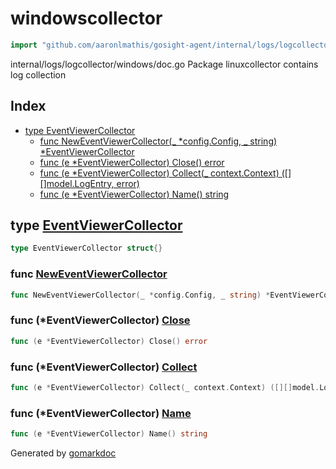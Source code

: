 <!-- Code generated by gomarkdoc. DO NOT EDIT -->

# windowscollector

```go
import "github.com/aaronlmathis/gosight-agent/internal/logs/logcollector/windows"
```

internal/logs/logcollector/windows/doc.go Package linuxcollector contains log collection

## Index

- [type EventViewerCollector](<#EventViewerCollector>)
  - [func NewEventViewerCollector\(\_ \*config.Config, \_ string\) \*EventViewerCollector](<#NewEventViewerCollector>)
  - [func \(e \*EventViewerCollector\) Close\(\) error](<#EventViewerCollector.Close>)
  - [func \(e \*EventViewerCollector\) Collect\(\_ context.Context\) \(\[\]\[\]model.LogEntry, error\)](<#EventViewerCollector.Collect>)
  - [func \(e \*EventViewerCollector\) Name\(\) string](<#EventViewerCollector.Name>)


<a name="EventViewerCollector"></a>
## type [EventViewerCollector](<https://github.com/aaronlmathis/gosight-agent/blob/main/internal/logs/logcollector/windows/eventviewer_stub.go#L13>)



```go
type EventViewerCollector struct{}
```

<a name="NewEventViewerCollector"></a>
### func [NewEventViewerCollector](<https://github.com/aaronlmathis/gosight-agent/blob/main/internal/logs/logcollector/windows/eventviewer_stub.go#L15>)

```go
func NewEventViewerCollector(_ *config.Config, _ string) *EventViewerCollector
```



<a name="EventViewerCollector.Close"></a>
### func \(\*EventViewerCollector\) [Close](<https://github.com/aaronlmathis/gosight-agent/blob/main/internal/logs/logcollector/windows/eventviewer_stub.go#L27>)

```go
func (e *EventViewerCollector) Close() error
```



<a name="EventViewerCollector.Collect"></a>
### func \(\*EventViewerCollector\) [Collect](<https://github.com/aaronlmathis/gosight-agent/blob/main/internal/logs/logcollector/windows/eventviewer_stub.go#L23>)

```go
func (e *EventViewerCollector) Collect(_ context.Context) ([][]model.LogEntry, error)
```



<a name="EventViewerCollector.Name"></a>
### func \(\*EventViewerCollector\) [Name](<https://github.com/aaronlmathis/gosight-agent/blob/main/internal/logs/logcollector/windows/eventviewer_stub.go#L19>)

```go
func (e *EventViewerCollector) Name() string
```



Generated by [gomarkdoc](<https://github.com/princjef/gomarkdoc>)
